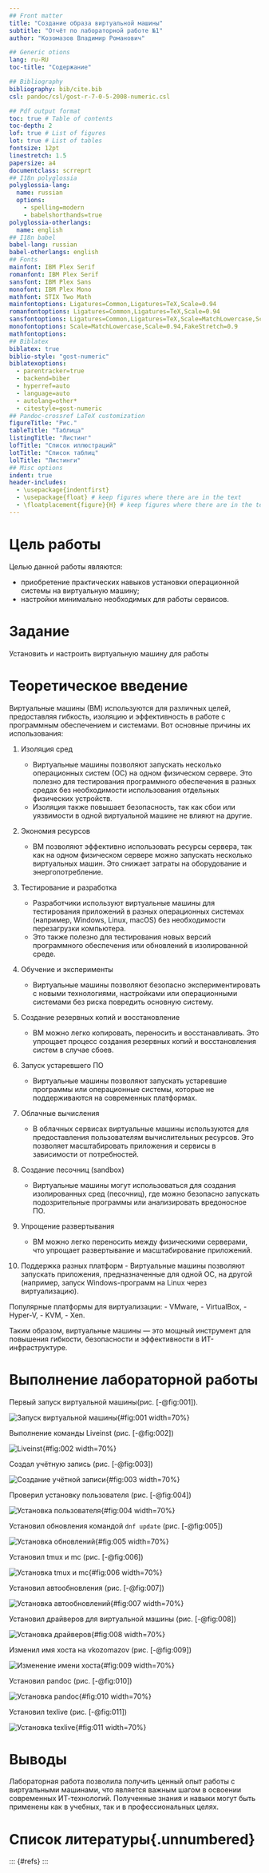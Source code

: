 ```yaml
---
## Front matter
title: "Создание образа виртуальной машины"
subtitle: "Отчёт по лабораторной работе №1"
author: "Козомазов Владимир Романович"

## Generic otions
lang: ru-RU
toc-title: "Содержание"

## Bibliography
bibliography: bib/cite.bib
csl: pandoc/csl/gost-r-7-0-5-2008-numeric.csl

## Pdf output format
toc: true # Table of contents
toc-depth: 2
lof: true # List of figures
lot: true # List of tables
fontsize: 12pt
linestretch: 1.5
papersize: a4
documentclass: scrreprt
## I18n polyglossia
polyglossia-lang:
  name: russian
  options:
	- spelling=modern
	- babelshorthands=true
polyglossia-otherlangs:
  name: english
## I18n babel
babel-lang: russian
babel-otherlangs: english
## Fonts
mainfont: IBM Plex Serif
romanfont: IBM Plex Serif
sansfont: IBM Plex Sans
monofont: IBM Plex Mono
mathfont: STIX Two Math
mainfontoptions: Ligatures=Common,Ligatures=TeX,Scale=0.94
romanfontoptions: Ligatures=Common,Ligatures=TeX,Scale=0.94
sansfontoptions: Ligatures=Common,Ligatures=TeX,Scale=MatchLowercase,Scale=0.94
monofontoptions: Scale=MatchLowercase,Scale=0.94,FakeStretch=0.9
mathfontoptions:
## Biblatex
biblatex: true
biblio-style: "gost-numeric"
biblatexoptions:
  - parentracker=true
  - backend=biber
  - hyperref=auto
  - language=auto
  - autolang=other*
  - citestyle=gost-numeric
## Pandoc-crossref LaTeX customization
figureTitle: "Рис."
tableTitle: "Таблица"
listingTitle: "Листинг"
lofTitle: "Список иллюстраций"
lotTitle: "Список таблиц"
lolTitle: "Листинги"
## Misc options
indent: true
header-includes:
  - \usepackage{indentfirst}
  - \usepackage{float} # keep figures where there are in the text
  - \floatplacement{figure}{H} # keep figures where there are in the text
---
```


# Цель работы

Целью данной работы являются:
  - приобретение практических навыков установки операционной системы на виртуальную машину;
  - настройки минимально необходимых для работы сервисов.

# Задание

Установить и настроить виртуальную машину для работы

# Теоретическое введение

Виртуальные машины (ВМ) используются для различных целей, предоставляя гибкость, изоляцию и эффективность в работе с программным обеспечением и системами. Вот основные причины их использования:

   1. Изоляция сред
      - Виртуальные машины позволяют запускать несколько операционных систем (ОС) на одном физическом сервере. Это полезно для тестирования программного обеспечения в разных средах без необходимости использования отдельных физических устройств.
      - Изоляция также повышает безопасность, так как сбои или уязвимости в одной виртуальной машине не влияют на другие.

   2. Экономия ресурсов
      - ВМ позволяют эффективно использовать ресурсы сервера, так как на одном физическом сервере можно запускать несколько виртуальных машин. Это снижает затраты на оборудование и энергопотребление.

   3. Тестирование и разработка
      - Разработчики используют виртуальные машины для тестирования приложений в разных операционных системах (например, Windows, Linux, macOS) без необходимости перезагрузки компьютера.
      - Это также полезно для тестирования новых версий программного обеспечения или обновлений в изолированной среде.

   4. Обучение и эксперименты
      - Виртуальные машины позволяют безопасно экспериментировать с новыми технологиями, настройками или операционными системами без риска повредить основную систему.

   5. Создание резервных копий и восстановление
      - ВМ можно легко копировать, переносить и восстанавливать. Это упрощает процесс создания резервных копий и восстановления систем в случае сбоев.

   6. Запуск устаревшего ПО
      - Виртуальные машины позволяют запускать устаревшие программы или операционные системы, которые не поддерживаются на современных платформах.

   7. Облачные вычисления
      - В облачных сервисах виртуальные машины используются для предоставления пользователям вычислительных ресурсов. Это позволяет масштабировать приложения и сервисы в зависимости от потребностей.

   8. Создание песочниц (sandbox)
      - Виртуальные машины могут использоваться для создания изолированных сред (песочниц), где можно безопасно запускать подозрительные программы или анализировать вредоносное ПО.

   9. Упрощение развертывания
      - ВМ можно легко переносить между физическими серверами, что упрощает развертывание и масштабирование приложений.

   10. Поддержка разных платформ
      - Виртуальные машины позволяют запускать приложения, предназначенные для одной ОС, на другой (например, запуск Windows-программ на Linux через виртуализацию).

   Популярные платформы для виртуализации:
      - VMware,
      - VirtualBox,
      - Hyper-V,
      - KVM,
      - Xen.

Таким образом, виртуальные машины — это мощный инструмент для повышения гибкости, безопасности и эффективности в ИТ-инфраструктуре.

# Выполнение лабораторной работы

Первый запуск виртуальной машины(рис. [-@fig:001]).

![Запуск виртуальной машины](image/001.png){#fig:001 width=70%}

Выполнение команды Liveinst (рис. [-@fig:002])

![Liveinst](image/002.png){#fig:002 width=70%}

Создал учётную запись (рис. [-@fig:003])

![Создание учётной записи](image/003.png){#fig:003 width=70%}

Проверил установку пользователя (рис. [-@fig:004])

![Установка пользователя](image/004.png){#fig:004 width=70%}

Установил обновления командой `dnf update` (рис. [-@fig:005])

![Установка обновлений](image/005.png){#fig:005 width=70%}

Установил tmux и mc (рис. [-@fig:006])

![Установка tmux и mc](image/006.png){#fig:006 width=70%}

Установил автообновления (рис. [-@fig:007])

![Установка автообновлений](image/007.png){#fig:007 width=70%}

Установил драйверов для виртуальной машины (рис. [-@fig:008])

![Установка драйверов](image/008.png){#fig:008 width=70%}

Изменил имя хоста на vkozomazov (рис. [-@fig:009])

![Изменение имени хоста](image/009.png){#fig:009 width=70%}

Установил pandoc (рис. [-@fig:010])

![Установка pandoc](image/010.png){#fig:010 width=70%}

Установил texlive (рис. [-@fig:011])

![Установка texlive](image/011.png){#fig:011 width=70%}

# Выводы

Лабораторная работа позволила получить ценный опыт работы с виртуальными машинами, что является важным шагом в освоении современных ИТ-технологий. Полученные знания и навыки могут быть применены как в учебных, так и в профессиональных целях.

# Список литературы{.unnumbered}

::: {#refs}
:::
